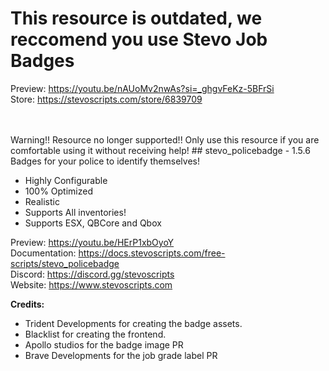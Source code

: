 # This resource is outdated, we reccomend you use Stevo Job Badges

Preview: https://youtu.be/nAUoMv2nwAs?si=_ghgvFeKz-5BFrSi
<br>
Store: https://stevoscripts.com/store/6839709
<br>
 
<br>

<br>
Warning!! Resource no longer supported!!
Only use this resource if you are comfortable using it without receiving help! 
## stevo_policebadge - 1.5.6
Badges for your police to identify themselves!

- Highly Configurable
- 100% Optimized
- Realistic
- Supports All inventories!
- Supports ESX, QBCore and  Qbox

Preview: https://youtu.be/HErP1xbOyoY
<br>
Documentation: https://docs.stevoscripts.com/free-scripts/stevo_policebadge
<br>
Discord: https://discord.gg/stevoscripts
<br>
Website: https://www.stevoscripts.com


**Credits:** 

- Trident Developments for creating the badge assets.
- Blacklist for creating the frontend.
- Apollo studios for the badge image PR
- Brave Developments for the job grade label PR
